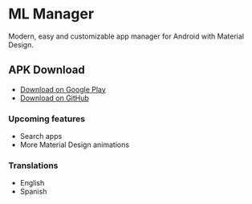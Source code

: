 # ML Manager
Modern, easy and customizable app manager for Android with Material Design.

## APK Download
* [Download on Google Play](https://play.google.com/store/apps/details?id=com.javiersantos.mlmanager)
* [Download on GitHub](https://github.com/javiersantos/MLManager/releases)

### Upcoming features
* Search apps
* More Material Design animations

### Translations
* English
* Spanish
